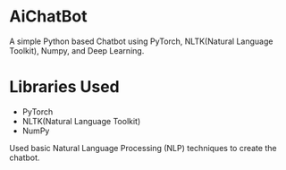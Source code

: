 # AiChatBot

A simple Python based Chatbot using PyTorch, NLTK(Natural Language Toolkit), Numpy, and Deep Learning.

# Libraries Used
- PyTorch
- NLTK(Natural Language Toolkit)
- NumPy

Used basic Natural Language Processing (NLP) techniques to create the chatbot.